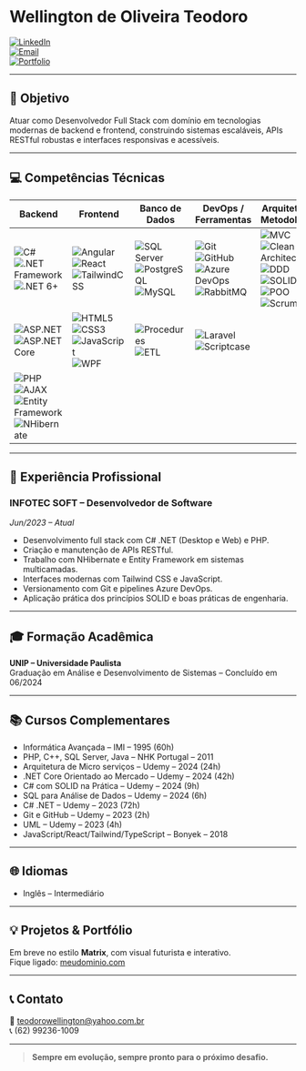 # Wellington de Oliveira Teodoro

[![LinkedIn](https://img.shields.io/badge/LinkedIn-Wellington-blue?style=flat-square&logo=linkedin)](https://www.linkedin.com/in/wellingtonteodoro)  
[![Email](https://img.shields.io/badge/Email-teodorowellington@yahoo.com.br-red?style=flat-square&logo=gmail)](mailto:teodorowellington@yahoo.com.br)  
[![Portfolio](https://img.shields.io/badge/Portfolio-Wellington-green?style=flat-square&logo=ghost)](https://seudominio.com)  

---

## 🚀 Objetivo

Atuar como Desenvolvedor Full Stack com domínio em tecnologias modernas de backend e frontend, construindo sistemas escaláveis, APIs RESTful robustas e interfaces responsivas e acessíveis.  

---

## 💻 Competências Técnicas

| Backend                                                                                                                                               | Frontend                                                                                                                              | Banco de Dados                                                                                                                                                                  | DevOps / Ferramentas                                                                                                                                                                | Arquitetura e Metodologias                                                                                                          |
|-------------------------------------------------------------------------------------------------------------------------------------------------------|---------------------------------------------------------------------------------------------------------------------------------------|-------------------------------------------------------------------------------------------------------------------------------------------------------------------------------|------------------------------------------------------------------------------------------------------------------------------------------------------------------------------------|------------------------------------------------------------------------------------------------------------------------------------|
| ![C#](https://img.shields.io/badge/C%23-239120?style=flat-square&logo=c-sharp&logoColor=white) ![.NET Framework](https://img.shields.io/badge/.NET%20Framework-512BD4?style=flat-square&logo=dotnet&logoColor=white) ![.NET 6+](https://img.shields.io/badge/.NET%206+-512BD4?style=flat-square&logo=dotnet&logoColor=white) | ![Angular](https://img.shields.io/badge/Angular-DD0031?style=flat-square&logo=angular&logoColor=white) ![React](https://img.shields.io/badge/React-61DAFB?style=flat-square&logo=react&logoColor=black) ![TailwindCSS](https://img.shields.io/badge/Tailwind_CSS-06B6D4?style=flat-square&logo=tailwind-css&logoColor=white) | ![SQL Server](https://img.shields.io/badge/SQL%20Server-CC2927?style=flat-square&logo=microsoft-sql-server&logoColor=white) ![PostgreSQL](https://img.shields.io/badge/PostgreSQL-4169E1?style=flat-square&logo=postgresql&logoColor=white) ![MySQL](https://img.shields.io/badge/MySQL-4479A1?style=flat-square&logo=mysql&logoColor=white) | ![Git](https://img.shields.io/badge/Git-F05032?style=flat-square&logo=git&logoColor=white) ![GitHub](https://img.shields.io/badge/GitHub-181717?style=flat-square&logo=github&logoColor=white) ![Azure DevOps](https://img.shields.io/badge/Azure_DevOps-0078D7?style=flat-square&logo=azure-devops&logoColor=white) ![RabbitMQ](https://img.shields.io/badge/RabbitMQ-FF6600?style=flat-square&logo=rabbitmq&logoColor=white) | ![MVC](https://img.shields.io/badge/MVC-000000?style=flat-square) ![Clean Architecture](https://img.shields.io/badge/Clean%20Architecture-000000?style=flat-square) ![DDD](https://img.shields.io/badge/DDD-000000?style=flat-square) ![SOLID](https://img.shields.io/badge/SOLID-000000?style=flat-square) ![POO](https://img.shields.io/badge/POO-000000?style=flat-square) ![Scrum](https://img.shields.io/badge/Scrum/Ágil-000000?style=flat-square) |
| ![ASP.NET](https://img.shields.io/badge/ASP.NET%20(Web%20Forms,%20MVC)-512BD4?style=flat-square&logo=dotnet&logoColor=white) ![ASP.NET Core](https://img.shields.io/badge/ASP.NET%20Core-512BD4?style=flat-square&logo=dotnet&logoColor=white) | ![HTML5](https://img.shields.io/badge/HTML5-E34F26?style=flat-square&logo=html5&logoColor=white) ![CSS3](https://img.shields.io/badge/CSS3-1572B6?style=flat-square&logo=css3&logoColor=white) ![JavaScript](https://img.shields.io/badge/JavaScript-F7DF1E?style=flat-square&logo=javascript&logoColor=black) ![WPF](https://img.shields.io/badge/WPF/XAML-512BD4?style=flat-square) | ![Procedures](https://img.shields.io/badge/Procedures-000000?style=flat-square) ![ETL](https://img.shields.io/badge/ETL-000000?style=flat-square)                                                                                                        | ![Laravel](https://img.shields.io/badge/Laravel-FF2D20?style=flat-square&logo=laravel&logoColor=white) ![Scriptcase](https://img.shields.io/badge/Scriptcase-000000?style=flat-square)                                  |                                                                                                                                    |
| ![PHP](https://img.shields.io/badge/PHP-777BB4?style=flat-square&logo=php&logoColor=white) ![AJAX](https://img.shields.io/badge/AJAX-000000?style=flat-square) ![Entity Framework](https://img.shields.io/badge/Entity%20Framework-512BD4?style=flat-square&logo=dotnet&logoColor=white) ![NHibernate](https://img.shields.io/badge/NHibernate-000000?style=flat-square) |                                                                                                                                       |                                                                                                                                                                               |                                                                                                                                                                                    |                                                                                                                                    |

---

## 🏢 Experiência Profissional

### INFOTEC SOFT – Desenvolvedor de Software  
*Jun/2023 – Atual*  

- Desenvolvimento full stack com C# .NET (Desktop e Web) e PHP.  
- Criação e manutenção de APIs RESTful.  
- Trabalho com NHibernate e Entity Framework em sistemas multicamadas.  
- Interfaces modernas com Tailwind CSS e JavaScript.  
- Versionamento com Git e pipelines Azure DevOps.  
- Aplicação prática dos princípios SOLID e boas práticas de engenharia.  

---

## 🎓 Formação Acadêmica

**UNIP – Universidade Paulista**  
Graduação em Análise e Desenvolvimento de Sistemas – Concluído em 06/2024  

---

## 📚 Cursos Complementares

- Informática Avançada – IMI – 1995 (60h)  
- PHP, C++, SQL Server, Java – NHK Portugal – 2011
- Arquitetura de Micro serviços – Udemy – 2024 (24h)  
- .NET Core Orientado ao Mercado – Udemy – 2024 (42h)  
- C# com SOLID na Prática – Udemy – 2024 (9h)  
- SQL para Análise de Dados – Udemy – 2024 (6h)  
- C# .NET – Udemy – 2023 (72h)  
- Git e GitHub – Udemy – 2023 (2h)  
- UML – Udemy – 2023 (4h) 
- JavaScript/React/Tailwind/TypeScript – Bonyek – 2018  

---

## 🌐 Idiomas

- Inglês – Intermediário  

---

## 💡 Projetos & Portfólio

Em breve no estilo **Matrix**, com visual futurista e interativo.  
Fique ligado: [meudominio.com](https://wot.com)  

---

## 📞 Contato

📧 teodorowellington@yahoo.com.br  
📞 (62) 99236-1009  

---

> **Sempre em evolução, sempre pronto para o próximo desafio.**  
